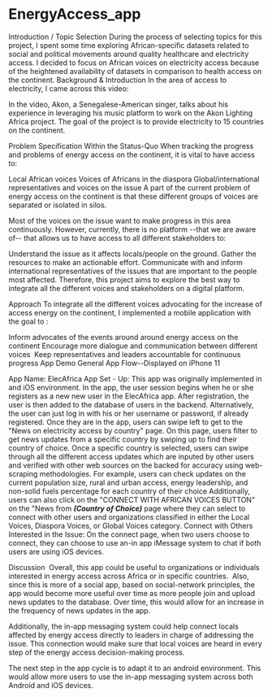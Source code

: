 # EnergyAccess_app
Introduction / Topic Selection
During the process of selecting topics for this project, I spent some time exploring African-specific datasets related to social and political movements around quality healthcare and electricity access. I decided to focus on African voices on electricity access because of the heightened availability of datasets in comparison to health access on the continent.
Background & Introduction
In the area of access to electricity, I came across this video: 

In the video, Akon, a Senegalese-American singer, talks about his experience in leveraging his music platform to work on the Akon Lighting Africa project. The goal of the project is to provide electricity to 15 countries on the continent.

Problem Specification Within the Status-Quo
When tracking the progress and problems of energy access on the continent, it is vital to have access to:

Local African voices
Voices of Africans in the diaspora
Global/international representatives and voices on the issue
A part of the current problem of energy access on the continent is that these different groups of voices are separated or isolated in silos. 

Most of the voices on the issue want to make progress in this area continuously. However, currently, there is no platform --that we are aware of-- that allows us to have access to all different stakeholders to:

Understand the issue as it affects locals/people on the ground.
Gather the resources to make an actionable effort.
Communicate with and inform international representatives of the issues that are important to the people most affected.
Therefore, this project aims to explore the best way to integrate all the different voices and stakeholders on a digital platform.

Approach
To integrate all the different voices advocating for the increase of access energy on the continent, I implemented a mobile application with the goal to :

Inform advocates of the events around around energy access on the continent
Encourage more dialogue and communication between different voices
 Keep representatives and leaders accountable for continuous  progress
App Demo
General App Flow--Displayed on iPhone 11



App Name: ElecAfrica
App Set - Up:
This app was originally implemented in and iOS environment.
In the app, the user session begins when he or she registers as a new new user in the ElecAfrica app.
After registration, the user is then added to the database of users in the backend. Alternatively, the user can just log in with his or her username or password, if already registered.
Once they are in the app, users can swipe left to get to the "News on electricity access by country" page.
On this page, users filter to get news updates from a specific country by swiping up to find their country of choice.
Once a specific country is selected, users can swipe through all the different access updates which are inputed by other users and verified with other web sources on the backed for accuracy using web-scraping methodologies.
For example, users can check updates on the current population size, rural and urban access, energy leadership, and non-solid fuels percentage for each country of their choice
Additionally, users can also click on the "CONNECT WITH AFRICAN VOICES BUTTON" on the "News from ___(Country of Choice)___ page where they can select to connect with other users and organizations classified in either the Local Voices, Diaspora Voices, or Global Voices category.
Connect with Others Interested in the Issue:
On the connect page, when two users choose to connect, they can choose to use an-in app iMessage system to chat if both users are using iOS devices.

Discussion 
Overall, this app could be useful to organizations or individuals interested in energy access across Africa or in specific countries. 
Also, since this is more of a social app, based on social-network principles, the app would become more useful over time as more people join and upload news updates to the database. Over time, this would allow for an increase in the frequency of news updates in the app. 

Additionally, the in-app messaging system could help connect locals affected by energy access directly to leaders in charge of addressing the issue. This connection would make sure that local voices are heard in every step of the energy access decision-making process.

The next step in the app cycle is to adapt it to an android environment. This would allow more users to use the in-app messaging system across both Android and iOS devices.


